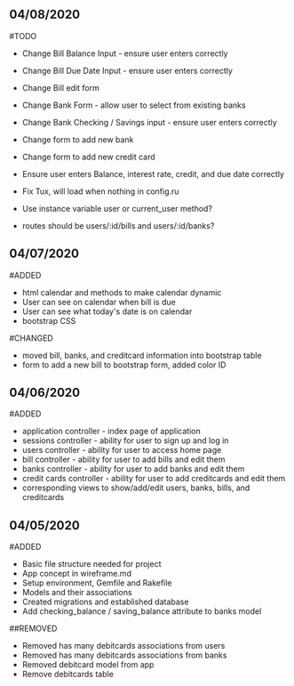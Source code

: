 ## 04/08/2020
#TODO
- Change Bill Balance Input - ensure user enters correctly
- Change Bill Due Date Input - ensure user enters correctly
- Change Bill edit form

- Change Bank Form - allow user to select from existing banks
- Change Bank Checking / Savings input - ensure user enters correctly
- Change form to add new bank

- Change form to add new credit card
- Ensure user enters Balance, interest rate, credit, and due date correctly

- Fix Tux, will load when nothing in config.ru
- Use instance variable user or current_user method?
- routes should be users/:id/bills and users/:id/banks?

## 04/07/2020
#ADDED
- html calendar and methods to make calendar dynamic
- User can see on calendar when bill is due
- User can see what today's date is on calendar
- bootstrap CSS

#CHANGED
- moved bill, banks, and creditcard information into bootstrap table
- form to add a new bill to bootstrap form, added color ID

## 04/06/2020
#ADDED
- application controller - index page of application
- sessions controller - ability for user to sign up and log in
- users controller - ability for user to access home page
- bill controller - ability for user to add bills and edit them
- banks controller - ability for user to add banks and edit them
- credit cards controller - ability for user to add creditcards and edit them
- corresponding views to show/add/edit users, banks, bills, and creditcards

## 04/05/2020
#ADDED
- Basic file structure needed for project
- App concept in wireframe.md
- Setup environment, Gemfile and Rakefile
- Models and their associations
- Created migrations and established database
- Add checking_balance / saving_balance attribute to banks model

##REMOVED
- Removed has many debitcards associations from users
- Removed has many debitcards associations from banks
- Removed debitcard model from app
- Remove debitcards table
